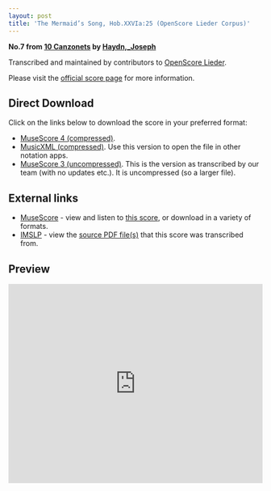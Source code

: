 ```yaml
---
layout: post
title: 'The Mermaid’s Song, Hob.XXVIa:25 (OpenScore Lieder Corpus)'
---
```


__No.7 from [10 Canzonets](https://fourscoreandmore.org/openscore/lieder/Haydn,_Joseph/10_Canzonets/) by [Haydn,_Joseph](https://fourscoreandmore.org/openscore/lieder/Haydn,_Joseph)__

Transcribed and maintained by contributors to [OpenScore Lieder].

Please visit the [official score page] for more information.

[official score page]: https://musescore.com/openscore-lieder-corpus/scores/6472842
[OpenScore Lieder]: https://musescore.com/openscore-lieder-corpus

## Direct Download

Click on the links below to download the score in your preferred format:
- [MuseScore 4 (compressed)](https://fourscoreandmore.org/openscore/lieder/Haydn,_Joseph/10_Canzonets/07_The_Mermaid%E2%80%99s_Song,_Hob.XXVIa25.mscz).
- [MusicXML (compressed)](https://fourscoreandmore.org/openscore/lieder/Haydn,_Joseph/10_Canzonets/07_The_Mermaid%E2%80%99s_Song,_Hob.XXVIa25.mxl). Use this version to open the file in other notation apps.
- [MuseScore 3 (uncompressed)](https://raw.githubusercontent.com/OpenScore/Lieder/refs/heads/main/scores/Haydn,_Joseph/10_Canzonets/07_The_Mermaid%E2%80%99s_Song,_Hob.XXVIa25/lc6472842.mscx). This is the version as transcribed by our team (with no updates etc.). It is uncompressed (so a larger file).

## External links

- [MuseScore] - view and listen to [this score][MuseScore], or download in a variety of formats.
- [IMSLP] - view the [source PDF file(s)][IMSLP] that this score was transcribed from.

[MuseScore]: https://musescore.com/score/6472842
[IMSLP]: https://imslp.org/wiki/Special:ReverseLookup/292750

## Preview

<iframe width="100%" height="394" src="https://musescore.com/openscore-lieder-corpus/scores/6472842/embed" frameborder="0" allowfullscreen allow="autoplay; fullscreen"></iframe>
